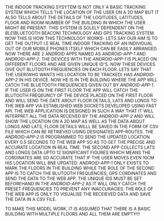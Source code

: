 THE INDOOR TRACKING SYSYTEM IS NOT ONLY A BASIC TRACKING SYSTEM WHICH TELLS THE LOCATION OF THE USER ON A 2D MAP BUT IT ALSO TELLS ABOUT THE DETAILS OF THE LOGITUDES, LATITUDES, FLOOR AND ROOM NUMBER OF THE BUILDING IN WHICH THE USER MIGHT BE PRESENT.
THIS SYSTEM IS SOLELY DEPENDENT ON THE *BLE*(BLUETOOTH BEACON) TECHNOLOGY AND GPS TRACKING SYSTEM. NOW THIS IS HOW THIS TECHNOLOGY WORKS- LETS SAY OUR AIM IS TO GET THE OUTPUT I.E REAL TIME INDOOR TRACKING OF AN INDIVIDUAL OUT OF OUR MOBILE PHONES
ITSELF WHICH CAN BE EASILY ARRANGED. NOW THERE ARE 2 ANDROID APPS NAMED AS *ANDROID-APP-1* AND *ANDROID-APP-2*. THE DEVICES WITH THE *ANDROID-APP-1* IS PLACED ON DIFFERENT FLOORS AND ARE GIVEN UNIQUE ID'S. NOW THESE DEVICES GIVE OUT BLUTOOTH FREQUENCIES
ON EACH FLOOR. LETS SAY THAT THE USER(WHO WANTS HIS LOCATION TO BE TRACKED) HAS *ANDROID-APP-2* IN HIS DEVICE. NOW HE IS IN THE BUILDING WHERE THE APP WILL CATCH THE BLUETOOTH FREQUENCIES GIVEN OUT BY *ANDROID-APP-1*. IF THE USER IS ON THE FIRST FLOOR THE APP WILL
CATCH THE BLUTOOTH FREQEUNCY OF THE DEVICE PLACED ON THE FIRST FLOOR AND WILL SEND THE DATE ABOUT FLOOR DETAILS, LATS AND LONGS TO THE WEB APP VIA ESTABLISHED WEB SOCKETS DEVELOPED USING FAST API. THE WEB APPLICATION IS DESIGNED IN SUCH A WAY THAT IT WILL INTERPRET
ALL THE DATA RECEIVED BY THE *ANDROID-APP-2* AND WILL SHOW THE LOCATION ON A 2D MAP AS WELL AS THE DATA ABOUT LONGS AND LATS, FLOOR DETAILS WILLL BE SAVED IN THE FORM OF CSV FILE WHICH CAN BE RETRIEVED USING DESIGNATED APP-ROUTES. THE *ANDROID-APP-2* IS 
PROGRAMMED TO SEND THE UPDATED LOCATION EVERY 0.5 SECONDS TO THE WEB APP SO AS TO GET THE PRECISE AND ACCURATE LOCATION IN REAL TIME. THE SECOND APP COLLECTS LATS AND LONGS DATA UPTO 12 SIGNIFICANT FIGURES WHICH MEANS THE CORDINATES ARE SO ACCURATE THAT IF THE USER
MOVES EVEN 10CM HIS LOCATION WILL BNE UPDATED. *ANDROID-APP-1* ONLY EXISTS TO MARK THE FLOORS IN THE BUILDING WHILE THE ROLE OF THE SECOND APP IS TO CATCH THE BLUTOOTH FREQUENCIES, GPS CORDINATES AND SEND THE DATA TO THE WEB APP. THE UNIQUE IDS MUST BE SET BEFOREHAND IN 
THE *ANDROID-APP-2* AS IT WILL ONLY CATCH THE PRESET FREQUENCIES TO PREVENT ANY INACCURACIES. THE ROLE OF THE WEB APP IS ONLY TO VISUALISE THE RECEIEVED DATA AND SAVE THE DATA IN A CSV FILE.



TO MAKE THIS MODEL WORK, IT IS ASSUMED THAT THERE IS A BASIC BUILDING WITH MULTIPLE FLOORS AND ALL THEM ARE EMPTY!!!
